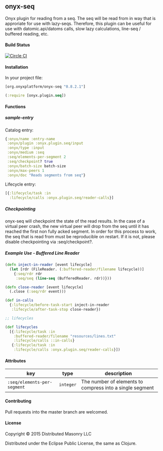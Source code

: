 ## onyx-seq

Onyx plugin for reading from a seq. The seq will be read from in way that is
approriate for use with lazy-seqs. Therefore, this plugin can be useful for use
with datomic.api/datoms calls, slow lazy calculations, line-seq / buffered reading, etc.

#### Build Status

[![Circle CI](https://circleci.com/gh/onyx-platform/onyx-seq.svg?style=svg)](https://circleci.com/gh/onyx-platform/onyx-seq)

#### Installation

In your project file:

```clojure
[org.onyxplatform/onyx-seq "0.8.2.1"]
```

```clojure
(:require [onyx.plugin.seq])
```

#### Functions

##### sample-entry

Catalog entry:

```clojure
{:onyx/name :entry-name
 :onyx/plugin :onyx.plugin.seq/input
 :onyx/type :input
 :onyx/medium :seq
 :seq/elements-per-segment 2
 :seq/checkpoint? true
 :onyx/batch-size batch-size
 :onyx/max-peers 1
 :onyx/doc "Reads segments from seq"}
```

Lifecycle entry:

```clojure
[{:lifecycle/task :in
  :lifecycle/calls :onyx.plugin.seq/reader-calls}]
```

##### Checkpointing

onyx-seq will checkpoint the state of the read results. In the case of a
virtual peer crash, the new virtual peer will drop from the seq until it has
reached the first non fully acked segment. In order for this process to work,
the seq that is read from must be reproducible on restart. If it is not, please
disable checkpointing via :seq/checkpoint?.

##### Example Use - Buffered Line Reader

```clojure
(defn inject-in-reader [event lifecycle]
  (let [rdr (FileReader. (:buffered-reader/filename lifecycle))] 
    {:seq/rdr rdr
     :seq/seq (line-seq (BufferedReader. rdr))}))

(defn close-reader [event lifecycle]
  (.close (:seq/rdr event)))

(def in-calls
  {:lifecycle/before-task-start inject-in-reader
   :lifecycle/after-task-stop close-reader})

;; lifecycles

(def lifecycles
  [{:lifecycle/task :in
    :buffered-reader/filename "resources/lines.txt"
    :lifecycle/calls ::in-calls}
   {:lifecycle/task :in
    :lifecycle/calls :onyx.plugin.seq/reader-calls}])
```

#### Attributes

| key                          | type      | description
|------------------------------|-----------|------------
|`:seq/elements-per-segment`   | `integer` | The number of elements to compress into a single segment

#### Contributing

Pull requests into the master branch are welcomed.

#### License

Copyright © 2015 Distributed Masonry LLC

Distributed under the Eclipse Public License, the same as Clojure.
